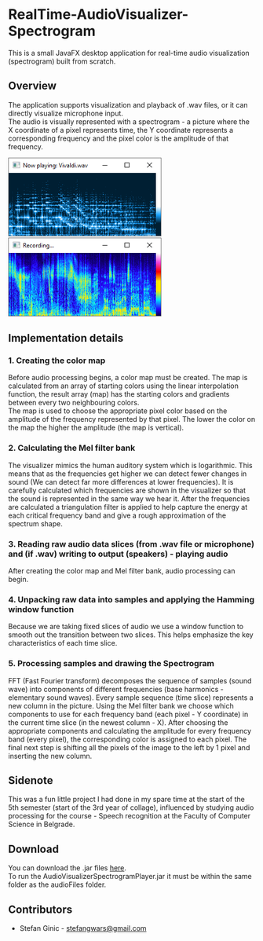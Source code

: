 # RealTime-AudioVisualizer-Spectrogram
This is a small JavaFX desktop application for real-time audio visualization (spectrogram) built from scratch.

## Overview
The application supports visualization and playback of .wav files, or it can directly visualize microphone input.
<br>The audio is visually represented with a spectrogram - a picture where the X coordinate of a pixel represents time, the Y coordinate represents a corresponding frequency and the pixel color is the amplitude of that frequency.

![Alt text](images/player.png?raw=true "")
![Alt text](images/mic.png?raw=true "")

## Implementation details
### 1. Creating the color map
Before audio processing begins, a color map must be created. The map is calculated from an array of starting colors using the linear interpolation function, the result array (map) has the starting colors and gradients between every two neighbouring colors. <br>The map is used to choose the appropriate pixel color based on the amplitude of the frequency represented by that pixel. The lower the color on the map the higher the amplitude (the map is vertical).

### 2. Calculating the Mel filter bank
The visualizer mimics the human auditory system which is logarithmic. This means that as the frequencies get higher we can detect fewer changes in sound (We can detect far more differences at lower frequencies). It is carefully calculated which frequencies are shown in the visualizer so that the sound is represented in the same way we hear it. After the frequencies are calculated a triangulation filter is applied to help capture the energy at each critical frequency band and give a rough approximation of the spectrum shape.

### 3. Reading raw audio data slices (from .wav file or microphone) and (if .wav) writing to output (speakers) - playing audio
After creating the color map and Mel filter bank, audio processing can begin.

### 4. Unpacking raw data into samples and applying the Hamming window function
Because we are taking fixed slices of audio we use a window function to smooth out the transition between two slices. This helps emphasize the key characteristics of each time slice.

### 5. Processing samples and drawing the Spectrogram
FFT (Fast Fourier transform) decomposes the sequence of samples (sound wave) into components of different frequencies (base harmonics - elementary sound waves). Every sample sequence (time slice) represents a new column in the picture. Using the Mel filter bank we choose which components to use for each frequency band (each pixel - Y coordinate) in the current time slice (in the newest column - X). After choosing the appropriate components and calculating the amplitude for every frequency band (every pixel), the corresponding color is assigned to each pixel. The final next step is shifting all the pixels of the image to the left by 1 pixel and inserting the new column.

## Sidenote
This was a fun little project I had done in my spare time at the start of the 5th semester (start of the 3rd year of collage), influenced by studying audio processing for the course - Speech recognition at the Faculty of Computer Science in Belgrade.

## Download
You can download the .jar files [here](downloads).<br>
To run the AudioVisualizerSpectrogramPlayer.jar it must be within the same folder as the audioFiles folder.

## Contributors
- Stefan Ginic - <stefangwars@gmail.com>
